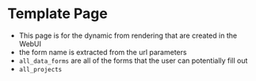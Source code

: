 # Template Page

- This page is for the dynamic from rendering that are created in the WebUI
- the form name is extracted from the url parameters
- `all_data_forms` are all of the forms that the user can potentially fill out
- `all_projects` 
